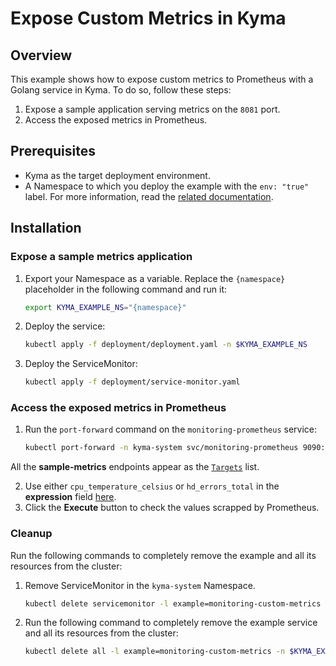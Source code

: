 # Expose Custom Metrics in Kyma

## Overview

This example shows how to expose custom metrics to Prometheus with a Golang service in Kyma. To do so, follow these steps:

1. Expose a sample application serving metrics on the `8081` port.
2. Access the exposed metrics in Prometheus.

## Prerequisites

- Kyma as the target deployment environment.
- A Namespace to which you deploy the example with the `env: "true"` label. For more information, read the [related documentation](https://github.com/kyma-project/kyma/blob/master/docs/kyma/docs/03-02-namespaces.md).

## Installation

### Expose a sample metrics application

1. Export your Namespace as a variable. Replace the `{namespace}` placeholder in the following command and run it:

    ```bash
    export KYMA_EXAMPLE_NS="{namespace}"
    ```
2. Deploy the service:
    ```bash
    kubectl apply -f deployment/deployment.yaml -n $KYMA_EXAMPLE_NS
    ```
3. Deploy the ServiceMonitor:
    ```bash
    kubectl apply -f deployment/service-monitor.yaml
    ```

### Access the exposed metrics in Prometheus

1. Run the `port-forward` command on the `monitoring-prometheus` service:

    ```bash
    kubectl port-forward -n kyma-system svc/monitoring-prometheus 9090:9090
    ```
All the **sample-metrics** endpoints appear as the [`Targets`](http://localhost:9090/targets#job-sample-metrics-8081) list.

2. Use either `cpu_temperature_celsius` or `hd_errors_total` in the **expression** field [here](http://localhost:9090/graph).
3. Click the **Execute** button to check the values scrapped by Prometheus.

### Cleanup
Run the following commands to completely remove the example and all its resources from the cluster:

1. Remove ServiceMonitor in the `kyma-system` Namespace.
    ```bash
    kubectl delete servicemonitor -l example=monitoring-custom-metrics -n kyma-system
    ```
2. Run the following command to completely remove the example service and all its resources from the cluster:
    ```bash
    kubectl delete all -l example=monitoring-custom-metrics -n $KYMA_EXAMPLE_NS
    ```
